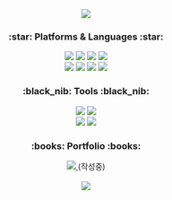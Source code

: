 <div align="center">
<img src="https://capsule-render.vercel.app/api?type=Waving&color=9999FF&height=180&section=header&text=yoona4320%20github&fontSize=65&fontColor=FFF0F5" />
</div>
  
<!--
**yoona4320/yoona4320** is a ✨ _special_ ✨ repository because its `README.md` (this file) appears on your GitHub profile.
Here are some ideas to get you started:
- 🔭 I’m currently working on ...
- 🌱 I’m currently learning ...
- 👯 I’m looking to collaborate on ...
- 🤔 I’m looking for help with ...
- 💬 Ask me about ...
- 📫 How to reach me: ...
- 😄 Pronouns: ...
- ⚡ Fun fact: ...
-->

<div align="center">
<h3> :star: Platforms & Languages :star:</h3>
</div>	
	
<div align="center">	
	<img src="https://img.shields.io/badge/Java-007396?style=flat&logo=Java&logoColor=white" />
	<img src="https://img.shields.io/badge/HTML5-E34F26?style=flat&logo=HTML5&logoColor=white" />
	<img src="https://img.shields.io/badge/CSS3-1572B6?style=flat&logo=CSS3&logoColor=white" />
  <img src="https://img.shields.io/badge/JavaScript-F7DF1E?style=flat&logo=JavaScript&logoColor=white" />
</div>  
  
  
<div align="center">  
  	<img src="https://img.shields.io/badge/Thymeleaf-005F0F?style=flat&logo=Thymeleaf&logoColor=white" />
	<img src="https://img.shields.io/badge/Oracle-F80000?style=flat&logo=Oracle&logoColor=white" />
  	<img src="https://img.shields.io/badge/Spring-6DB33F?style=flat&logo=Spring&logoColor=white" />
  	<img src="https://img.shields.io/badge/Spring Boot-6DB33F?style=flat&logo=Spring Boot&logoColor=white" />
</div>


<div align="center">
<h3> :black_nib: Tools :black_nib:</h3>
</div>	

<div align="center">  
	<img src="https://img.shields.io/badge/Eclipse IDE-2C2255?style=flat&logo=Eclipse IDE&logoColor=white" />
	<img src="https://img.shields.io/badge/IntelliJ IDEA-000000?style=flat&logo=IntelliJ IDEA&logoColor=white" />
</div>


<div align="center">  
	<img src="https://img.shields.io/badge/Apache Tomcat-F8DC75?style=flat&logo=Apache Tomcat&logoColor=white" />
	<img src="https://img.shields.io/badge/GitHub-181717?style=flat&logo=GitHub&logoColor=white" />	
</div>


<div align="center">
<h3> :books: Portfolio :books: </h3>
</div>	

<div align="center">
	<a href="[최민경_포트폴리오.pdf](https://github.com/yoona4320/ProjectIU-SpringBoot/files/10546967/_.pdf)">
		<img src="https://img.shields.io/badge/Portfolio-ED163A?style=flat&logo=Portfolio&logoColor=white" />	
	</a> (작성중)
	
</div>	

<br>
<div align="center"> 
<img src="https://github-readme-stats.vercel.app/api/top-langs/?username=yoona4320&layout=compact">
</div>
